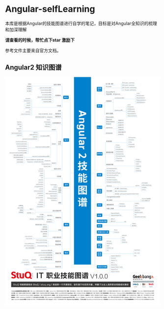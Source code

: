 # Angular-selfLearning
本库是根据Angular的技能图谱进行自学的笔记，目标是对Angular全知识的梳理和加深理解

**请查看的时候，帮忙点下star 激励下**

参考文件主要来自官方文档。

## Angular2 知识图谱 ##
![](https://github.com/TeamStuQ/skill-map/blob/master/data/designbyStuQ/png-Angular2-by-StuQ.png)
